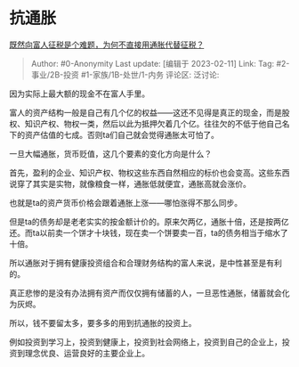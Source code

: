 # 抗通胀
[既然向富人征税是个难题，为何不直接用通胀代替征税？](https://www.zhihu.com/question/574601898/answer/2887667830)

> Author: #0-Anonymity
> Last update: [编辑于 2023-02-11]
> Link:
> Tag: #2-事业/2B-投资 #1-家族/1B-处世/1-内务
> 评论区:
> 泛讨论:

因为实际上最大额的现金不在富人手里。

富人的资产结构一般是自己有几个亿的权益——这还不见得是真正的现金，而是股权、知识产权、物权一类，然后以此为抵押欠着几个亿。往往欠的不低于他自己名下的资产估值的七成。否则ta们自己就会觉得通胀太可怕了。

一旦大幅通胀，货币贬值，这几个要素的变化方向是什么？

首先，盈利的企业、知识产权、物权这些东西自然相应的标价也会变高。这些东西说穿了其实是实物，就像粮食一样，通胀低就便宜，通胀高就会涨价。

也就是ta的资产货币价格会跟着通胀上涨——哪怕涨得不那么同步。

但是ta的债务却是老老实实的按金额计价的。原来欠两亿，通胀十倍，还是按两亿还。而ta以前卖一个饼才十块钱，现在卖一个饼要卖一百，ta的债务相当于缩水了十倍。

所以通胀对于拥有健康投资组合和合理财务结构的富人来说，是中性甚至是有利的。

真正悲惨的是没有办法拥有资产而仅仅拥有储蓄的人，一旦恶性通胀，储蓄就会化为灰烬。

所以，钱不要留太多，要多多的用到抗通胀的投资上。

例如投资到学习上，投资到健康上，投资到社会网络上，投资到自己的企业上，投资到理念优良、运营良好的主要企业上。
